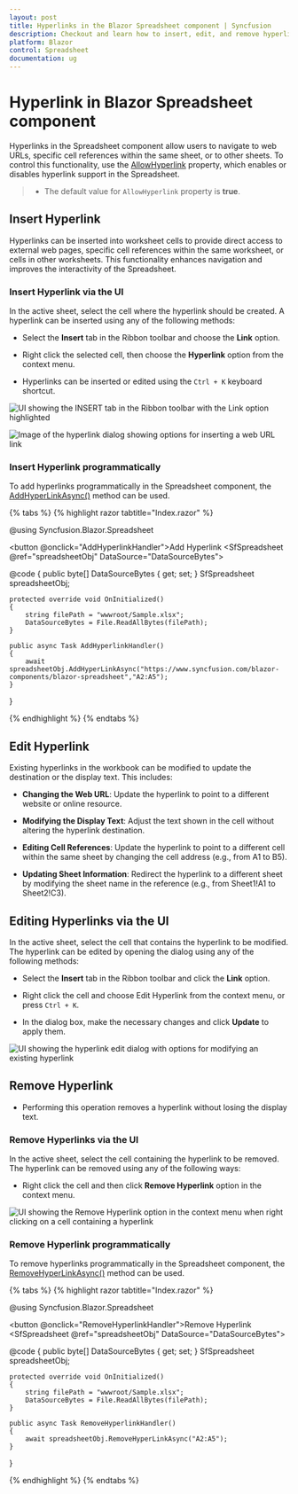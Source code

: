 ```yaml
---
layout: post
title: Hyperlinks in the Blazor Spreadsheet component | Syncfusion
description: Checkout and learn how to insert, edit, and remove hyperlinks in the Syncfusion Blazor Spreadsheet component and more.
platform: Blazor
control: Spreadsheet
documentation: ug
---
```


# Hyperlink in Blazor Spreadsheet component

Hyperlinks in the Spreadsheet component allow users to navigate to web URLs, specific cell references within the same sheet, or to other sheets. To control this functionality, use the [AllowHyperlink](https://help.syncfusion.com/cr/blazor/Syncfusion.Blazor.Spreadsheet.SfSpreadsheet.html#Syncfusion_Blazor_Spreadsheet_SfSpreadsheet_AllowHyperLink) property, which enables or disables hyperlink support in the Spreadsheet.

> * The default value for `AllowHyperlink` property is **true**.

## Insert Hyperlink

Hyperlinks can be inserted into worksheet cells to provide direct access to external web pages, specific cell references within the same worksheet, or cells in other worksheets. This functionality enhances navigation and improves the interactivity of the Spreadsheet.

### Insert Hyperlink via the UI

In the active sheet, select the cell where the hyperlink should be created. A hyperlink can be inserted using any of the following methods:

* Select the **Insert** tab in the Ribbon toolbar and choose the **Link** option.

* Right click the selected cell, then choose the **Hyperlink** option from the context menu.

* Hyperlinks can be inserted or edited using the `Ctrl + K` keyboard shortcut.


![UI showing the INSERT tab in the Ribbon toolbar with the Link option highlighted](images/insert-link.png)

![Image of the hyperlink dialog showing options for inserting a web URL link](images/insert-hyperlink-dialogbox.png)

### Insert Hyperlink programmatically

To add hyperlinks programmatically in the Spreadsheet component, the [AddHyperLinkAsync()](https://help.syncfusion.com/cr/blazor/Syncfusion.Blazor.Spreadsheet.SfSpreadsheet.html#Syncfusion_Blazor_Spreadsheet_SfSpreadsheet_AddHyperlinkAsync_System_String_System_String_System_String_) method can be used.

{% tabs %}
{% highlight razor tabtitle="Index.razor" %}

@using Syncfusion.Blazor.Spreadsheet

<button @onclick="AddHyperlinkHandler">Add Hyperlink</button>
<SfSpreadsheet @ref="spreadsheetObj" DataSource="DataSourceBytes">
    <SpreadsheetRibbon></SpreadsheetRibbon>
</SfSpreadsheet>

@code {
    public byte[] DataSourceBytes { get; set; }
    SfSpreadsheet spreadsheetObj;

    protected override void OnInitialized()
    {
        string filePath = "wwwroot/Sample.xlsx";
        DataSourceBytes = File.ReadAllBytes(filePath);
    }

    public async Task AddHyperlinkHandler()
    {
	    await spreadsheetObj.AddHyperLinkAsync("https://www.syncfusion.com/blazor-components/blazor-spreadsheet","A2:A5");
    }
}

{% endhighlight %}
{% endtabs %}

## Edit Hyperlink

Existing hyperlinks in the workbook can be modified to update the destination or the display text. This includes:

* **Changing the Web URL**: Update the hyperlink to point to a different website or online resource.

* **Modifying the Display Text**: Adjust the text shown in the cell without altering the hyperlink destination.

* **Editing Cell References**: Update the hyperlink to point to a different cell within the same sheet by changing the cell address (e.g., from A1 to B5).

* **Updating Sheet Information**: Redirect the hyperlink to a different sheet by modifying the sheet name in the reference (e.g., from Sheet1!A1 to Sheet2!C3).

## Editing Hyperlinks via the UI

In the active sheet, select the cell that contains the hyperlink to be modified. The hyperlink can be edited by opening the dialog using any of the following methods:

* Select the **Insert** tab in the Ribbon toolbar and click the **Link** option.

* Right click the cell and choose Edit Hyperlink from the context menu, or press `Ctrl + K`.

* In the dialog box, make the necessary changes and click **Update** to apply them.

![UI showing the hyperlink edit dialog with options for modifying an existing hyperlink](images/edit-hyperlink-dialogbox.png)

## Remove Hyperlink

* Performing this operation removes a hyperlink without losing the display text.

### Remove Hyperlinks via the UI

In the active sheet, select the cell containing the hyperlink to be removed. The hyperlink can be removed using any of the following ways:

* Right click the cell and then click **Remove Hyperlink** option in the context menu.
<!-- * Using [clear](https://blazor.syncfusion.com/documentation/spreadsheet/cell-range#clear) functionality. -->

![UI showing the Remove Hyperlink option in the context menu when right clicking on a cell containing a hyperlink](images/remove-hyperlink.png)

### Remove Hyperlink programmatically

To remove hyperlinks programmatically in the Spreadsheet component, the [RemoveHyperLinkAsync()](https://help.syncfusion.com/cr/blazor/Syncfusion.Blazor.Spreadsheet.SfSpreadsheet.html#Syncfusion_Blazor_Spreadsheet_SfSpreadsheet_RemoveHyperlinkAsync_System_String_) method can be used.

{% tabs %}
{% highlight razor tabtitle="Index.razor" %}

@using Syncfusion.Blazor.Spreadsheet

<button @onclick="RemoveHyperlinkHandler">Remove Hyperlink</button>
<SfSpreadsheet @ref="spreadsheetObj" DataSource="DataSourceBytes">
    <SpreadsheetRibbon></SpreadsheetRibbon>
</SfSpreadsheet>

@code {
    public byte[] DataSourceBytes { get; set; }
    SfSpreadsheet spreadsheetObj;

    protected override void OnInitialized()
    {
        string filePath = "wwwroot/Sample.xlsx";
        DataSourceBytes = File.ReadAllBytes(filePath);
    }

    public async Task RemoveHyperlinkHandler()
    {
	    await spreadsheetObj.RemoveHyperLinkAsync("A2:A5");
    }
}

{% endhighlight %}
{% endtabs %}

